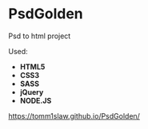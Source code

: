 # PsdGolden

Psd to html project

Used: 
- **HTML5**
- **CSS3**
- **SASS**
- **jQuery**
- **NODE.JS**

https://tomm1slaw.github.io/PsdGolden/
